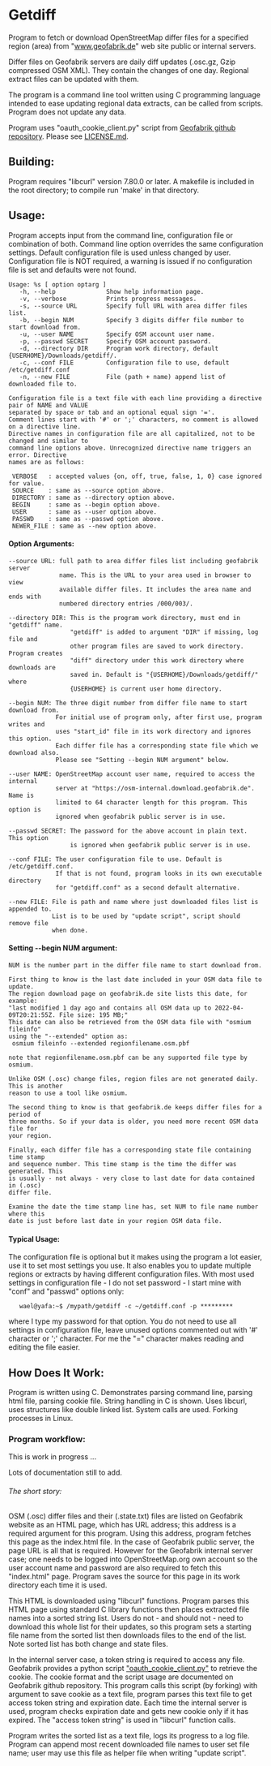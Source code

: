 # Getdiff
Program to fetch or download OpenStreetMap differ files for a specified region (area) from "www.geofabrik.de" web site public or internal servers.

Differ files on Geofabrik servers are daily diff updates (.osc.gz, Gzip compressed OSM XML). They contain the changes of one day. Regional extract files can be updated with them.

The program is a command line tool written using C programming language intended to ease updating regional data extracts, can be called from scripts. Program does not update any data.

Program uses "oauth_cookie_client.py" script from [Geofabrik github repository](https://github.com/geofabrik/sendfile_osm_oauth_protector/blob/master/doc/client.md). Please see [LICENSE.md](/LICENSE.md).

## Building:
Program requires "libcurl" version 7.80.0 or later. A makefile is included in the root directory; to compile run 'make' in that directory.

## Usage:
Program accepts input from the command line, configuration file or combination of both. Command line option overrides the same configuration settings. Default configuration file is used unless changed by user.
Configuration file is NOT required, a warning is issued if no configuration file is set and defaults were not found.
```
Usage: %s [ option optarg ]
   -h, --help              Show help information page.
   -v, --verbose           Prints progress messages.
   -s, --source URL        Specify full URL with area differ files list.
   -b, --begin NUM         Specify 3 digits differ file number to start download from.
   -u, --user NAME         Specify OSM account user name.
   -p, --passwd SECRET     Specify OSM account password.
   -d, --directory DIR     Program work directory, default {USERHOME}/Downloads/getdiff/.
   -c, --conf FILE         Configuration file to use, default /etc/getdiff.conf
   -n, --new FILE          File (path + name) append list of downloaded file to.

Configuration file is a text file with each line providing a directive pair of NAME and VALUE
separated by space or tab and an optional equal sign '='.
Comment lines start with '#' or ';' characters, no comment is allowed on a directive line.
Directive names in configuration file are all capitalized, not to be changed and similar to
command line options above. Unrecognized directive name triggers an error. Directive
names are as follows:

 VERBOSE   : accepted values {on, off, true, false, 1, 0} case ignored for value.
 SOURCE    : same as --source option above.
 DIRECTORY : same as --directory option above.
 BEGIN     : same as --begin option above.
 USER      : same as --user option above.
 PASSWD    : same as --passwd option above.
 NEWER_FILE : same as --new option above.
```

#### Option Arguments:
```
--source URL: full path to area differ files list including geofabrik server
              name. This is the URL to your area used in browser to view
              available differ files. It includes the area name and ends with
              numbered directory entries /000/003/.

--directory DIR: This is the program work directory, must end in "getdiff" name.
                 "getdiff" is added to argument "DIR" if missing, log file and
                 other program files are saved to work directory. Program creates
                 "diff" directory under this work directory where downloads are
                 saved in. Default is "{USERHOME}/Downloads/getdiff/" where
                 {USERHOME} is current user home directory.

--begin NUM: The three digit number from differ file name to start download from.
             For initial use of program only, after first use, program writes and
             uses "start_id" file in its work directory and ignores this option.
             Each differ file has a corresponding state file which we download also.
             Please see "Setting --begin NUM argument" below.

--user NAME: OpenStreetMap account user name, required to access the internal
             server at "https://osm-internal.download.geofabrik.de". Name is
             limited to 64 character length for this program. This option is
             ignored when geofabrik public server is in use.

--passwd SECRET: The password for the above account in plain text. This option
                 is ignored when geofabrik public server is in use.

--conf FILE: The user configuration file to use. Default is /etc/getdiff.conf.
             If that is not found, program looks in its own executable directory
             for "getdiff.conf" as a second default alternative.

--new FILE: File is path and name where just downloaded files list is appended to.
            List is to be used by "update script", script should remove file
            when done.
```
#### Setting --begin NUM argument:
```
NUM is the number part in the differ file name to start download from.

First thing to know is the last date included in your OSM data file to update.
The region download page on geofabrik.de site lists this date, for example:
"last modified 1 day ago and contains all OSM data up to 2022-04-09T20:21:55Z. File size: 195 MB;"
This date can also be retrieved from the OSM data file with "osmium fileinfo"
using the "--extended" option as:
 osmium fileinfo --extended regionfilename.osm.pbf

note that regionfilename.osm.pbf can be any supported file type by osmium.

Unlike OSM (.osc) change files, region files are not generated daily. This is another
reason to use a tool like osmium.

The second thing to know is that geofabrik.de keeps differ files for a period of
three months. So if your data is older, you need more recent OSM data file for
your region.

Finally, each differ file has a corresponding state file containing time stamp
and sequence number. This time stamp is the time the differ was generated. This
is usually - not always - very close to last date for data contained in (.osc)
differ file.

Examine the date the time stamp line has, set NUM to file name number where this
date is just before last date in your region OSM data file.
```
#### Typical Usage:

The configuration file is optional but it makes using the program a lot easier, use it to set most settings you use.
It also enables you to update multiple regions or extracts by having different configuration files. With most used
settings in configuration file - I do not set password - I start mine with "conf" and "passwd" options only:
```
   wael@yafa:~$ /mypath/getdiff -c ~/getdiff.conf -p *********
```
where I type my password for that option. You do not need to use all settings in configuration file, leave unused options
commented out with '#' character or ';' character. For me the "=" character makes reading and editing the file easier.

## How Does It Work:

Program is written using C. Demonstrates parsing command line, parsing html file, parsing cookie file.
String handling in C is shown. Uses libcurl, uses structures like double linked list. System calls are used. Forking processes in Linux.

### Program workflow:

This is work in progress ...

Lots of documentation still to add.

###### The short story:

OSM (.osc) differ files and their (.state.txt) files are listed on Geofabrik website as an HTML page, which has URL address;
this address is a required argument for this program. Using this address, program fetches
this page as the index.html file.
In the case of Geofabrik public server, the page URL is all that is required. However for
the Geofabrik internal server case; one needs to be logged into OpenStreetMap.org own
account so the user account name and password are also required to fetch this "index.html"
page. Program saves the source for this page in its work directory each time it is used.

This HTML is downloaded using "libcurl" functions. Program parses this HTML page using
standard C library functions then places extracted file names into a sorted string list.
Users do not - and should not - need to download this whole list for their updates, so
this program sets a starting file name from the sorted list then downloads files to the
end of the list. Note sorted list has both change and state files.

In the internal server case, a token string is required to access any file. Geofabrik provides
a python script ["oauth_cookie_client.py"](https://github.com/geofabrik/sendfile_osm_oauth_protector/blob/master/doc/client.md) to retrieve the cookie.
The cookie format and the script usage are documented on Geofabrik github repository.
This program calls this script  (by forking) with argument to save cookie as a text file, program parses this text file to get access token string and expiration date. Each time the internal server is used,
program checks expiration date and gets new cookie only if it has expired. The "access token string" is used in "libcurl" function calls.

Program writes the sorted list as a text file, logs its progress to a log file.
Program can append most recent downloaded file names to user set file name; user may use
this file as helper file when writing "update script".
